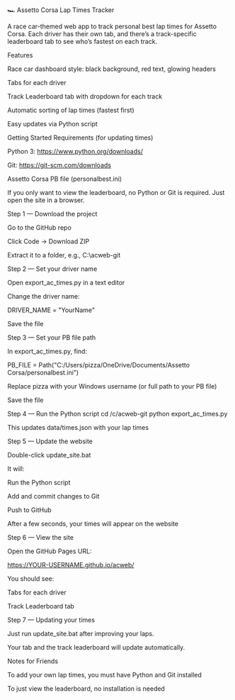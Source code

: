 🏎 Assetto Corsa Lap Times Tracker

A race car-themed web app to track personal best lap times for Assetto Corsa. Each driver has their own tab, and there’s a track-specific leaderboard tab to see who’s fastest on each track.

Features

Race car dashboard style: black background, red text, glowing headers

Tabs for each driver

Track Leaderboard tab with dropdown for each track

Automatic sorting of lap times (fastest first)

Easy updates via Python script

Getting Started
Requirements (for updating times)

Python 3: https://www.python.org/downloads/

Git: https://git-scm.com/downloads

Assetto Corsa PB file (personalbest.ini)

If you only want to view the leaderboard, no Python or Git is required. Just open the site in a browser.

Step 1 — Download the project

Go to the GitHub repo

Click Code → Download ZIP

Extract it to a folder, e.g., C:\acweb-git

Step 2 — Set your driver name

Open export_ac_times.py in a text editor

Change the driver name:

DRIVER_NAME = "YourName"


Save the file

Step 3 — Set your PB file path

In export_ac_times.py, find:

PB_FILE = Path("C:/Users/pizza/OneDrive/Documents/Assetto Corsa/personalbest.ini")


Replace pizza with your Windows username (or full path to your PB file)

Save the file

Step 4 — Run the Python script
cd /c/acweb-git
python export_ac_times.py


This updates data/times.json with your lap times

Step 5 — Update the website

Double-click update_site.bat

It will:

Run the Python script

Add and commit changes to Git

Push to GitHub

After a few seconds, your times will appear on the website

Step 6 — View the site

Open the GitHub Pages URL:

https://YOUR-USERNAME.github.io/acweb/


You should see:

Tabs for each driver

Track Leaderboard tab

Step 7 — Updating your times

Just run update_site.bat after improving your laps.

Your tab and the track leaderboard will update automatically.


Notes for Friends

To add your own lap times, you must have Python and Git installed

To just view the leaderboard, no installation is needed
